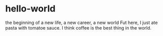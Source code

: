 # hello-world
the beginning of a new life, a new career, a new world
Fut here, I just ate pasta with tomatoe sauce. I think coffee is the best thing in the world.
